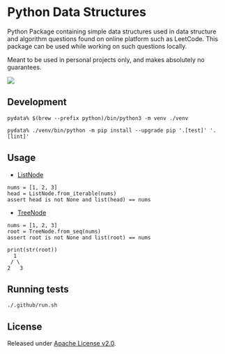 # Python Data Structures
Python Package containing simple data structures used in data structure and algorithm questions 
found on online platform such as LeetCode. This package can be used while working on such
questions locally.

Meant to be used in personal projects only, and makes absolutely no guarantees.

[![](https://github.com/asarkar/pydata/workflows/CI/badge.svg)](https://github.com/asarkar/pydata/actions)

## Development

```
pydata% $(brew --prefix python)/bin/python3 -m venv ./venv

pydata% ./venv/bin/python -m pip install --upgrade pip '.[test]' '.[lint]'
```

## Usage

* [ListNode](src/pydata/listnode.py)

```
nums = [1, 2, 3]
head = ListNode.from_iterable(nums)
assert head is not None and list(head) == nums
```
* [TreeNode](src/pydata/treenode.py)

```
nums = [1, 2, 3]
root = TreeNode.from_seq(nums)
assert root is not None and list(root) == nums

print(str(root))
  1
 / \
2   3
```

## Running tests
```
./.github/run.sh
```

## License

Released under [Apache License v2.0](LICENSE).
